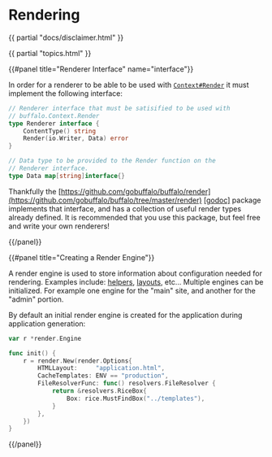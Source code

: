 # Rendering

{{ partial "docs/disclaimer.html" }}

{{ partial "topics.html" }}

{{#panel title="Renderer Interface" name="interface"}}

In order for a renderer to be able to be used with [`Context#Render`](/docs/context) it must implement the following interface:

```go
// Renderer interface that must be satisified to be used with
// buffalo.Context.Render
type Renderer interface {
	ContentType() string
	Render(io.Writer, Data) error
}

// Data type to be provided to the Render function on the
// Renderer interface.
type Data map[string]interface{}
```

Thankfully the [https://github.com/gobuffalo/buffalo/render](https://github.com/gobuffalo/buffalo/tree/master/render) [[godoc]](https://godoc.org/github.com/gobuffalo/buffalo/render) package implements that interface, and has a collection of useful render types already defined. It is recommended that you use this package, but feel free and write your own renderers!

{{/panel}}

{{#panel title="Creating a Render Engine"}}

A render engine is used to store information about configuration needed for rendering. Examples include: [helpers](/docs/helpers), [layouts](/docs/layouts), etc... Multiple engines can be initialized. For example one engine for the "main" site, and another for the "admin" portion.

By default an initial render engine is created for the application during application generation:

```go
var r *render.Engine

func init() {
	r = render.New(render.Options{
		HTMLLayout:     "application.html",
		CacheTemplates: ENV == "production",
		FileResolverFunc: func() resolvers.FileResolver {
			return &resolvers.RiceBox{
				Box: rice.MustFindBox("../templates"),
			}
		},
	})
}
```

{{/panel}}
